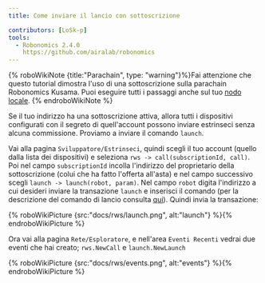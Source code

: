 ```yaml
---
title: Come inviare il lancio con sottoscrizione

contributors: [LoSk-p]
tools:
  - Robonomics 2.4.0
    https://github.com/airalab/robonomics
---
```


{% roboWikiNote {title:"Parachain", type: "warning"}%}Fai attenzione che questo tutorial dimostra l'uso di una sottoscrizione sulla parachain Robonomics Kusama. Puoi eseguire tutti i passaggi anche sul tuo [nodo locale](/docs/run-dev-node). {% endroboWikiNote %}


Se il tuo indirizzo ha una sottoscrizione attiva, allora tutti i dispositivi configurati con il segreto di quell'account possono inviare estrinseci senza alcuna commissione.
Proviamo a inviare il comando `launch`.

Vai alla pagina `Sviluppatore/Estrinseci`, quindi scegli il tuo account (quello dalla lista dei dispositivi) e seleziona `rws -> call(subscriptionId, call)`.
Poi nel campo `subscriptionId` incolla l'indirizzo del proprietario della sottoscrizione (colui che ha fatto l'offerta all'asta) e nel campo successivo
scegli `launch -> launch(robot, param)`. Nel campo `robot` digita l'indirizzo a cui desideri inviare la transazione `launch`
e inserisci il comando (per la descrizione del comando di lancio consulta [qui](/docs/launch)). Quindi invia la transazione:

{% roboWikiPicture {src:"docs/rws/launch.png", alt:"launch"} %}{% endroboWikiPicture %}


Ora vai alla pagina `Rete/Esploratore`, e nell'area `Eventi Recenti` vedrai due eventi che hai creato; `rws.NewCall` e `launch.NewLaunch`

{% roboWikiPicture {src:"docs/rws/events.png", alt:"events"} %}{% endroboWikiPicture %}